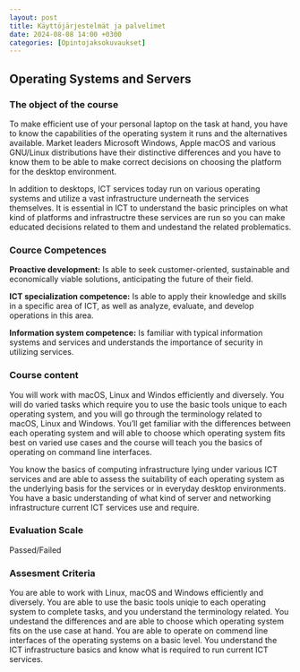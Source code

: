 ```yaml
---
layout: post
title: Käyttöjärjestelmät ja palvelimet
date: 2024-08-08 14:00 +0300
categories: [Opintojaksokuvaukset]
---
```

## Operating Systems and Servers

### The object of the course

To make efficient use of your personal laptop on the task at hand, you have to know the capabilities of the operating system it runs and the alternatives available. Market leaders Microsoft Windows, Apple macOS and various GNU/Linux distributions have their distinctive differences and you have to know them to be able to make correct decisions on choosing the platform for the desktop environment.

In addition to desktops, ICT services today run on various operating systems and utilize a vast infrastructure underneath the services themselves. It is essential in ICT to understand the basic principles on what kind of platforms and infrastructre these services are run so you can make educated decisions related to them and undestand the related problematics.

### Cource Competences

**Proactive development:** Is able to seek customer-oriented, sustainable and economically viable solutions, anticipating the future of their field.

**ICT specialization competence:** Is able to apply their knowledge and skills in a specific area of ICT, as well as analyze, evaluate, and develop operations in this area.

**Information system competence:** Is familiar with typical information systems and services and understands the importance of security in utilizing services.

### Course content

You will work with macOS, Linux and Windos efficiently and diversely. You will do varied tasks which require you to use the basic tools unique to each operating system, and you will go through the terminology related to macOS, Linux and Windows. You’ll get familiar with the differences between each operating system and will able to choose which operating system fits best on varied use cases and the course will teach you the basics of operating on command line interfaces.

You know the basics of computing infrastructure lying under various ICT services and are able to assess the suitability of each operating system as the underlying basis for the services or in everyday desktop environments. You have a basic understanding of what kind of server and networking infrastructure current ICT services use and require.

### Evaluation Scale

Passed/Failed

### Assesment Criteria

You are able to work with Linux, macOS and Windows efficiently and diversely. You are able to use the basic tools uniqie to each operating system to complete tasks, and you understand the terminology related. You undestand the differences and are able to choose which operating system fits on the use case at hand. You are able to operate on commend line interfaces of the operating systems on a basic level. You understand the ICT infrastructure basics and know  what is required to run current ICT services.
